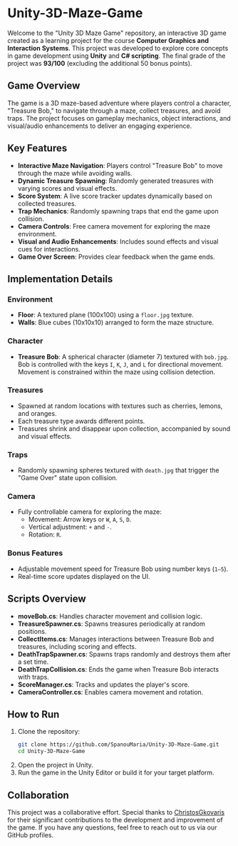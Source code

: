 # Unity-3D-Maze-Game

Welcome to the "Unity 3D Maze Game" repository, an interactive 3D game created as a learning project for the course **Computer Graphics and Interaction Systems**. This project was developed to explore core concepts in game development using **Unity** and **C# scripting**. The final grade of the project was **93/100** (excluding the additional 50 bonus points).

## Game Overview
The game is a 3D maze-based adventure where players control a character, "Treasure Bob," to navigate through a maze, collect treasures, and avoid traps. The project focuses on gameplay mechanics, object interactions, and visual/audio enhancements to deliver an engaging experience.

## Key Features
- **Interactive Maze Navigation**: Players control "Treasure Bob" to move through the maze while avoiding walls.
- **Dynamic Treasure Spawning**: Randomly generated treasures with varying scores and visual effects.
- **Score System**: A live score tracker updates dynamically based on collected treasures.
- **Trap Mechanics**: Randomly spawning traps that end the game upon collision.
- **Camera Controls**: Free camera movement for exploring the maze environment.
- **Visual and Audio Enhancements**: Includes sound effects and visual cues for interactions.
- **Game Over Screen**: Provides clear feedback when the game ends.

## Implementation Details
### Environment
- **Floor**: A textured plane (100x100) using a `floor.jpg` texture.
- **Walls**: Blue cubes (10x10x10) arranged to form the maze structure.

### Character
- **Treasure Bob**: A spherical character (diameter 7) textured with `bob.jpg`. Bob is controlled with the keys `I`, `K`, `J`, and `L` for directional movement. Movement is constrained within the maze using collision detection.

### Treasures
- Spawned at random locations with textures such as cherries, lemons, and oranges.
- Each treasure type awards different points.
- Treasures shrink and disappear upon collection, accompanied by sound and visual effects.

### Traps
- Randomly spawning spheres textured with `death.jpg` that trigger the "Game Over" state upon collision.

### Camera
- Fully controllable camera for exploring the maze:
  - Movement: Arrow keys or `W`, `A`, `S`, `D`.
  - Vertical adjustment: `+` and `-`.
  - Rotation: `R`.

### Bonus Features
- Adjustable movement speed for Treasure Bob using number keys (`1–5`).
- Real-time score updates displayed on the UI.

## Scripts Overview
- **moveBob.cs**: Handles character movement and collision logic.
- **TreasureSpawner.cs**: Spawns treasures periodically at random positions.
- **CollectItems.cs**: Manages interactions between Treasure Bob and treasures, including scoring and effects.
- **DeathTrapSpawner.cs**: Spawns traps randomly and destroys them after a set time.
- **DeathTrapCollision.cs**: Ends the game when Treasure Bob interacts with traps.
- **ScoreManager.cs**: Tracks and updates the player's score.
- **CameraController.cs**: Enables camera movement and rotation.

## How to Run
1. Clone the repository:
   ```bash
   git clone https://github.com/SpanouMaria/Unity-3D-Maze-Game.git
   cd Unity-3D-Maze-Game
   ```
2. Open the project in Unity.
3. Run the game in the Unity Editor or build it for your target platform.

## Collaboration
This project was a collaborative effort. Special thanks to [ChristosGkovaris](https://github.com/ChristosGkovaris) for their significant contributions to the development and improvement of the game. If you have any questions, feel free to reach out to us via our GitHub profiles.
